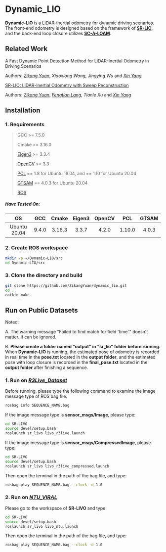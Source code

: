 # Dynamic_LIO

**Dynamic-LIO** is a LiDAR-inertial odometry for dynamic driving scenarios. The front-end odometry is designed based on the framework of [**SR-LIO**](https://github.com/ZikangYuan/sr_lio), and the back-end loop closure utilizes [**SC-A-LOAM**](https://github.com/gisbi-kim/SC-A-LOAM).

## Related Work

A Fast Dynamic Point Detection Method for LiDAR-Inertial Odometry in Driving Scenarios

Authors: [*Zikang Yuan*](https://scholar.google.com/citations?hl=zh-CN&user=acxdM9gAAAAJ), *Xiaoxiang Wang*, *Jingying Wu* and [*Xin Yang*](https://scholar.google.com/citations?user=lsz8OOYAAAAJ&hl=zh-CN)

[SR-LIO: LiDAR-Inertial Odometry with Sweep Reconstruction](https://arxiv.org/abs/2210.10424)

Authors: [*Zikang Yuan*](https://scholar.google.com/citations?hl=zh-CN&user=acxdM9gAAAAJ), [*Fengtian Lang*](https://scholar.google.com/citations?hl=zh-CN&user=zwgGSkEAAAAJ&view_op=list_works&gmla=ABEO0Yrl4-YPuowyntSYyCW760yxM5-IWkF8FGV4t9bs9qz1oWrqnlHmPdbt7LMcMDc04kl2puqRR4FaZvaCUONsX7MQhuAC6a--VS2pTsuwj-CyKgWp3iWDP2TS0I__Zui5da4), *Tianle Xu* and [*Xin Yang*](https://scholar.google.com/citations?user=lsz8OOYAAAAJ&hl=zh-CN)

## Installation

### 1. Requirements

> GCC >= 7.5.0
>
> Cmake >= 3.16.0
> 
> [Eigen3](http://eigen.tuxfamily.org/index.php?title=Main_Page) >= 3.3.4
>
> [OpenCV](https://github.com/opencv/opencv) >= 3.3
>
> [PCL](https://pointclouds.org/downloads/) == 1.8 for Ubuntu 18.04, and == 1.10 for Ubuntu 20.04
>
> [GTSAM](https://github.com/borglab/gtsam/tree/4.0.3) == 4.0.3 for Ubuntu 20.04
>
> [ROS](http://wiki.ros.org/ROS/Installation)

##### Have Tested On:

| OS    | GCC  | Cmake | Eigen3 | OpenCV | PCL | GTSAM |
|:-:|:-:|:-:|:-:|:-:|:-:|:-:|
| Ubuntu 20.04 | 9.4.0  | 3.16.3 | 3.3.7 | 4.2.0 | 1.10.0 | 4.0.3 |

### 2. Create ROS workspace

```bash
mkdir -p ~/Dynamic-LIO/src
cd Dynamic-LIO/src
```

### 3. Clone the directory and build

```bash
git clone https://github.com/ZikangYuan/dynamic_lio.git
cd ..
catkin_make
```

## Run on Public Datasets

Noted:

A. The warning message "Failed to find match for field 'time'." doesn't matter. It can be ignored.

B. **Please create a folder named "output" in "sr_lio" folder before running.** When **Dynamic-LIO** is running, the estimated pose of odometry is recorded in real time in the **pose.txt** located in the **output folder**, and the estimated pose with loop closure is recorded in the **final_pose.txt** located in the **output folder** after finishing a sequence.

###  1. Run on [*R3Live_Dataset*](https://github.com/ziv-lin/r3live_dataset)

Before running, please type the following command to examine the image message type of ROS bag file:

```bash
rosbag info SEQUENCE_NAME.bag
```

If the image message type is **sensor_msgs/Image**, please type:

```bash
cd SR-LIVO
source devel/setup.bash
roslaunch sr_livo livo_r3live.launch
```

If the image message type is **sensor_msgs/CompressedImage**, please type:

```bash
cd SR-LIVO
source devel/setup.bash
roslaunch sr_livo livo_r3live_compressed.launch
```
Then open the terminal in the path of the bag file, and type:

```bash
rosbag play SEQUENCE_NAME.bag --clock -d 1.0
```

###  2. Run on [*NTU_VIRAL*](https://ntu-aris.github.io/ntu_viral_dataset/)

Please go to the workspace of **SR-LIVO** and type:

```bash
cd SR-LIVO
source devel/setup.bash
roslaunch sr_livo livo_ntu.launch
```

Then open the terminal in the path of the bag file, and type:

```bash
rosbag play SEQUENCE_NAME.bag --clock -d 1.0
```
